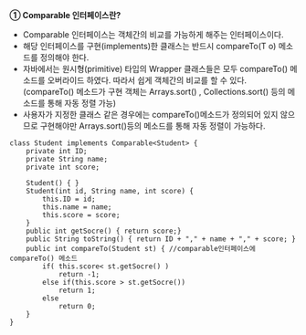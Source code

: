 __① Comparable 인터페이스란?__
- Comparable 인터페이스는 객체간의 비교를 가능하게 해주는 인터페이스이다. 
- 해당 인터페이스를 구현(implements)한 클래스는 반드시 compareTo(T o) 메소드를 정의해야 한다.
- 자바에서는 원시형(primitive) 타입의 Wrapper 클래스들은 모두 compareTo() 메소드를 오버라이드 하였다. 따라서 쉽게 객체간의 비교를 할 수 있다. (compareTo() 메소드가 구현 객체는 Arrays.sort()   , Collections.sort() 등의 메소드를 통해 자동 정렬 가능)
- 사용자가 지정한 클래스 같은 경우에는 compareTo()메소드가 정의되어 있지 않으므로 구현해야만 Arrays.sort()등의 메소드를 통해 자동 정렬이 가능하다.

```
class Student implements Comparable<Student> {
    private int ID;
    private String name;
    private int score;

    Student() { }
    Student(int id, String name, int score) {
        this.ID = id;
        this.name = name;
        this.score = score;
    }
    public int getSocre() { return score;}
    public String toString() { return ID + "," + name + "," + score; }
    public int compareTo(Student st) { //comparable인터페이스에 compareTo() 메소드
        if( this.score< st.getSocre() )
            return -1;
        else if(this.score > st.getSocre())
            return 1;
        else
            return 0;
    }
}
```
